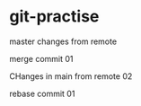 # git-practise

master changes from remote


merge commit 01

CHanges in main from remote 02


rebase commit 01